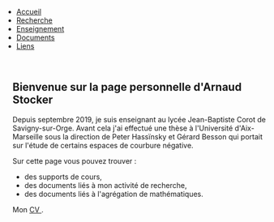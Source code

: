 <html>
  <head>
    <meta http-equiv="content-type" content="text/html; charset=utf-8">
    <link href="style2.css" rel="stylesheet" media="all" type="text/css">
    <title> Page personnelle d'Arnaud Stocker</title>
  </head>
  <body>
    <nav class="menu" style="margin-top: -16px; margin-left: -16px; margin-right: -16px">
      <ul>
        <li><a href="index.html" class="type0"> Accueil </a></li>
        <li><a href="Recherche.html" class="type0"> Recherche </a></li>
        <li><a href="Enseignement.html" class="type0"> Enseignement </a></li>
        <li><a href="Divers.html" class="type0"> Documents</a></li>
        <li><a href="Liens.html" class="type0">Liens</a></li>
      </ul>
    </nav>
    <br>
    <div class="fond">
      <h2> Bienvenue sur la page personnelle d'Arnaud Stocker</h2>
      <p> Depuis septembre 2019, je suis enseignant au lycée Jean-Baptiste Corot
        de Savigny-sur-Orge. Avant cela j'ai effectué une thèse à l'Université
        d'Aix-Marseille sous la direction de Peter Hassïnsky et Gérard Besson
        qui portait sur l'étude de certains espaces de courbure négative. </p>
      Sur cette page vous pouvez trouver :
      <ul>
        <li> des supports de cours,</li>
        <li> des documents liés à mon activité de recherche,</li>
        <li> des documents liés à l'agrégation de mathématiques.</li>
      </ul>
      <p> Mon <a href="./CV.pdf" class="type2"> CV </a>.</p>
    </div>
  </body>
</html>
